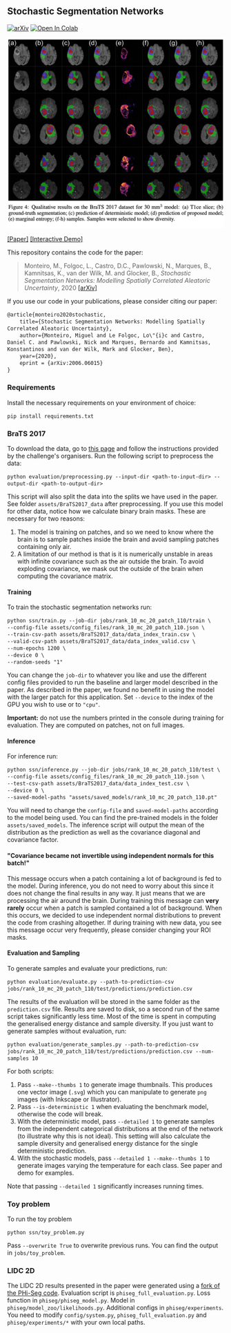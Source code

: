 ## Stochastic Segmentation Networks

[![arXiv](http://img.shields.io/badge/arXiv-2006.06015-B31B1B.svg)](https://arxiv.org/abs/2006.06015)
[![Open In Colab](https://colab.research.google.com/assets/colab-badge.svg)](https://colab.research.google.com/github/MiguelMonteiro/stochastic_segmentation_networks_demo/blob/master/ssn_demo.ipynb)


![Figure from paper](assets/images/image_1.png)

[\[Paper\]](https://arxiv.org/abs/2006.06015)
[\[Interactive Demo\]](https://colab.research.google.com/github/MiguelMonteiro/stochastic_segmentation_networks_demo/blob/master/ssn_demo.ipynb)

This repository contains the code for the paper:
> Monteiro, M., Folgoc, L., Castro, D.C., Pawlowski, N., Marques, B., Kamnitsas, K., van der Wilk, M. and Glocker, B., _Stochastic Segmentation Networks: Modelling Spatially Correlated Aleatoric Uncertainty_, 2020 [[arXiv]](https://arxiv.org/abs/2006.06015)


If you use our code in your publications, please consider citing our paper:
```
@article{monteiro2020stochastic,
    title={Stochastic Segmentation Networks: Modelling Spatially Correlated Aleatoric Uncertainty},
    author={Monteiro, Miguel and Le Folgoc, Lo\"{i}c and Castro, Daniel C. and Pawlowski, Nick and Marques, Bernardo and Kamnitsas, Konstantinos and van der Wilk, Mark and Glocker, Ben},
    year={2020},
    eprint = {arXiv:2006.06015}
}
```

### Requirements
Install the necessary requirements on your environment of choice:

    pip install requirements.txt

### BraTS 2017 
To download the data, go to [this page](https://www.med.upenn.edu/sbia/brats2017/registration.html) and follow the instructions provided by the challenge's organisers. 
Run the following script to preprocess the data:

    python evaluation/preprocessing.py --input-dir <path-to-input-dir> --output-dir <path-to-output-dir>

This script will also split the data into the splits we have used in the paper. 
See folder `assets/BraTS2017_data` after preprocessing.
If you use this model for other data, notice how we calculate binary brain masks. These are necessary for two reasons:
1) The model is training on patches, and so we need to know where the brain is to sample patches inside the brain and avoid sampling patches containing only air.
2) A limitation of our method is that is it is numerically unstable in areas with infinite covariance such as the air outside the brain.
To avoid exploding covariance, we mask out the outside of the brain when computing the covariance matrix.

#### Training
To train the stochastic segmentation networks run:

    python ssn/train.py --job-dir jobs/rank_10_mc_20_patch_110/train \
    --config-file assets/config_files/rank_10_mc_20_patch_110.json \
    --train-csv-path assets/BraTS2017_data/data_index_train.csv \
    --valid-csv-path assets/BraTS2017_data/data_index_valid.csv \
    --num-epochs 1200 \
    --device 0 \
    --random-seeds "1"

You can change the `job-dir` to whatever you like and use the different config files provided to run the baseline and larger model described in the paper.
As described in the paper, we found no benefit in using the model with the larger patch for this application. 
Set `--device` to the index of the GPU you wish to use or to `"cpu"`.
    
**Important:** do not use the numbers printed in the console during training for evaluation. 
They are computed on patches, not on full images.

#### Inference
For inference run:

    python ssn/inference.py --job-dir jobs/rank_10_mc_20_patch_110/test \
    --config-file assets/config_files/rank_10_mc_20_patch_110.json \
    --test-csv-path assets/BraTS2017_data/data_index_test.csv \
    --device 0 \
    --saved-model-paths "assets/saved_models/rank_10_mc_20_patch_110.pt"

You will need to change the `config-file` and `saved-model-paths` according to the model being used.
You can find the pre-trained models in the folder `assets/saved_models`.
The inference script will output the mean of the distribution as the prediction as well as the covariance diagonal and covariance factor.

#### "Covariance became not invertible using independent normals for this batch!"

This message occurs when a patch containing a lot of background is fed to the model.
During inference, you do not need to worry about this since it does not change the final results in any way. 
It just means that we are processing the air around the brain. 
During training this message can **very rarely** occur when a patch is sampled contained a lot of background. 
When this occurs, we decided to use independent normal distributions to prevent the code from crashing altogether.
If during training with new data, you see this message occur very frequently, please consider changing your ROI masks. 

#### Evaluation and Sampling
To generate samples and evaluate your predictions, run: 

    python evaluation/evaluate.py --path-to-prediction-csv jobs/rank_10_mc_20_patch_110/test/predictions/prediction.csv
     
The results of the evaluation will be stored in the same folder as the `prediction.csv` file.
Results are saved to disk, so a second run of the same script takes significantly less time.
Most of the time is spent in computing the generalised energy distance and sample diversity.
If you just want to generate samples without evaluation, run:
    
    python evaluation/generate_samples.py --path-to-prediction-csv jobs/rank_10_mc_20_patch_110/test/predictions/prediction.csv --num-samples 10

For both scripts:
1) Pass `--make--thumbs 1` to generate image thumbnails. 
This produces one vector image (`.svg`) which you can manipulate to generate `png` images (with Inkscape or Illustrator).
2) Pass `--is-deterministic 1` when evaluating the benchmark model, otherwise the code will break.
3) With the deterministic model, pass `--detailed 1` to generate samples from the independent categorical distributions at the end of the network (to illustrate why this is not ideal). This setting will also calculate the sample diversity and generalised energy distance for the single deterministic prediction.
4) With the stochastic models, pass `--detailed 1 --make--thumbs 1` to generate images varying the temperature for each class. See paper and demo for examples.

Note that passing `--detailed 1` significantly increases running times.

### Toy problem

To run the toy problem
    
    python ssn/toy_problem.py
    
Pass `--overwrite True` to overwrite previous runs. You can find the output in `jobs/toy_problem`.

### LIDC 2D

The LIDC 2D results presented in the paper were generated using a [fork of the PHi-Seg code](https://github.com/MiguelMonteiro/PHiSeg-code).
Evaluation script is `phiseg_full_evaluation.py`. 
Loss function in `phiseg/phiseg_model.py`.
Model in `phiseg/model_zoo/likelihoods.py`.
Additional configs in `phiseg/experiments`.
You need to modify `config/system.py`, `phiseg_full_evaluation.py` and `phiseg/experiments/*` with your own local paths.